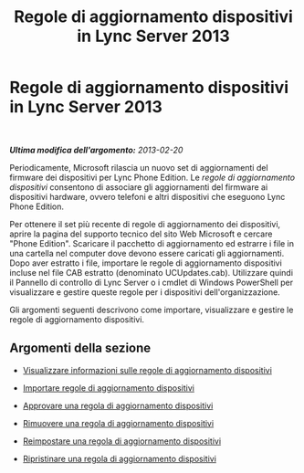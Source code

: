 ﻿---
title: Regole di aggiornamento dispositivi in Lync Server 2013
TOCTitle: Regole di aggiornamento dispositivi in Lync Server 2013
ms:assetid: a2f7e293-3342-4566-9605-410cb95f3b3b
ms:mtpsurl: https://technet.microsoft.com/it-it/library/JJ994062(v=OCS.15)
ms:contentKeyID: 52062270
ms.date: 08/24/2015
mtps_version: v=OCS.15
ms.translationtype: HT
---

# Regole di aggiornamento dispositivi in Lync Server 2013

 

_**Ultima modifica dell'argomento:** 2013-02-20_

Periodicamente, Microsoft rilascia un nuovo set di aggiornamenti del firmware dei dispositivi per Lync Phone Edition. Le *regole di aggiornamento dispositivi* consentono di associare gli aggiornamenti del firmware ai dispositivi hardware, ovvero telefoni e altri dispositivi che eseguono Lync Phone Edition.

Per ottenere il set più recente di regole di aggiornamento dei dispositivi, aprire la pagina del supporto tecnico del sito Web Microsoft e cercare "Phone Edition". Scaricare il pacchetto di aggiornamento ed estrarre i file in una cartella nel computer dove devono essere caricati gli aggiornamenti. Dopo aver estratto i file, importare le regole di aggiornamento dispositivi incluse nel file CAB estratto (denominato UCUpdates.cab). Utilizzare quindi il Pannello di controllo di Lync Server o i cmdlet di Windows PowerShell per visualizzare e gestire queste regole per i dispositivi dell'organizzazione.

Gli argomenti seguenti descrivono come importare, visualizzare e gestire le regole di aggiornamento dispositivi.

## Argomenti della sezione

  - [Visualizzare informazioni sulle regole di aggiornamento dispositivi](lync-server-2013-view-information-about-device-update-rules.md)

  - [Importare regole di aggiornamento dispositivi](lync-server-2013-import-device-update-rules.md)

  - [Approvare una regola di aggiornamento dispositivi](lync-server-2013-approve-a-device-update-rule.md)

  - [Rimuovere una regola di aggiornamento dispositivi](lync-server-2013-remove-a-device-update-rule.md)

  - [Reimpostare una regola di aggiornamento dispositivi](lync-server-2013-reset-a-device-update-rule.md)

  - [Ripristinare una regola di aggiornamento dispositivi](lync-server-2013-restore-a-device-update-rule.md)

